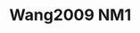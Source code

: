 <a name="material" />

# Wang2009 NM1
<script type="application/ld+json">
  {
    "@context": "https://schema.org/",
    "@type": "ChemicalSubstance",
    "http://purl.org/dc/terms/conformsTo":
      {
        "@type": "CreativeWork",
        "@id": "https://bioschemas.org/profiles/ChemicalSubstance/0.4-RELEASE/"
      },
    "@id": "https://egonw.github.io/nanowiki/nanowiki164.html#material",
    "name": "Wang2009 NM1",
    "sameAs": "http://127.0.0.1/mediawiki/index.php/Special:URIResolver/Wang2009_NM1"
  }
</script>


